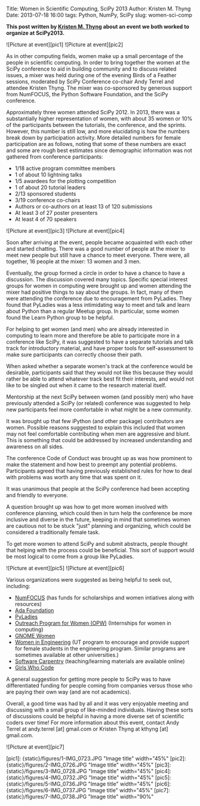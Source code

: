 Title: Women in Scientific Computing, SciPy 2013
Author: Kristen M. Thyng
Date: 2013-07-18 16:00
tags: Python, NumPy, SciPy
slug: women-sci-comp

**This post written by [Kristen M. Thyng][kristen] about an event we both worked to organize at SciPy2013.**

![Picture at event][pic1] ![Picture at event][pic2]

As in other computing fields, women make up a small percentage of the people in scientific computing. In order to bring together the women at the SciPy conference to aid in building community and to discuss related issues, a mixer was held during one of the evening Birds of a Feather sessions, moderated by SciPy Conference co-chair Andy Terrel and attendee Kristen Thyng. The mixer was co-sponsored by generous support from NumFOCUS, the Python Software Foundation, and the SciPy conference.

Approximately three women attended SciPy 2012. In 2013, there was a substantially higher representation of women, with about 35 women or 10% of the participants between the tutorials, the conference, and the sprints. However, this number is still low, and more elucidating is how the numbers break down by participation activity. More detailed numbers for female participation are as follows, noting that some of these numbers are exact and some are rough best estimates since demographic information was not gathered from conference participants:

* 1/18 active program committee members
* 1 of about 10 lightning talks
* 1/5 awardees for the plotting competition
* 1 of about 20 tutorial leaders
* 2/13 sponsored students
* 3/19 conference co-chairs
* Authors or co-authors on at least 13 of 120 submissions
* At least 3 of 27 poster presenters
* At least 4 of 70 speakers

![Picture at event][pic3] ![Picture at event][pic4]

Soon after arriving at the event, people became acquainted with each other and started chatting. There was a good number of people at the mixer to meet new people but still have a chance to meet everyone. There were, all together, 16 people at the mixer: 13 women and 3 men.

Eventually, the group formed a circle in order to have a chance to have a discussion. The discussion covered many topics. Specific special interest groups for women in computing were brought up and women attending the mixer had positive things to say about the groups. In fact, many of them were attending the conference due to encouragement from PyLadies. They found that PyLadies was a less intimidating way to meet and talk and learn about Python than a regular Meetup group. In particular, some women found the Learn Python group to be helpful.

For helping to get women (and men) who are already interested in computing to learn more and therefore be able to participate more in a conference like SciPy, it was suggested to have a separate tutorials and talk track for introductory material, and have proper tools for self-assessment to make sure participants can correctly choose their path.

When asked whether a separate women's track at the conference would be desirable, participants said that they would not like this because they would rather be able to attend whatever track best fit their interests, and would not like to be singled out when it came to the research material itself.

Mentorship at the next SciPy between women (and possibly men) who have previously attended a SciPy (or related) conference was suggested to help new participants feel more comfortable in what might be a new community.

It was brought up that few iPython (and other package) contributors are women. Possible reasons suggested to explain this included that women may not feel comfortable contributing when men are aggressive and blunt. This is something that could be addressed by increased understanding and awareness on all sides.

The conference Code of Conduct was brought up as was how prominent to make the statement and how best to preempt any potential problems. Participants agreed that having previously established rules for how to deal with problems was worth any time that was spent on it.

It was unanimous that people at the SciPy conference had been accepting and friendly to everyone.

A question brought up was how to get more women involved with conference planning, which could then in turn help the conference be more inclusive and diverse in the future, keeping in mind that sometimes women are cautious not to be stuck "just" planning and organizing, which could be considered a traditionally female task.

To get more women to attend SciPy and submit abstracts, people thought that helping with the process could be beneficial. This sort of support would be most logical to come from a group like PyLadies.

![Picture at event][pic5] ![Picture at event][pic6]

Various organizations were suggested as being helpful to seek out, including:

* [NumFOCUS](http://numfocus.org) (has funds for scholarships and women intiatives along with resources)
* [Ada Foundation](http://adainitiative.org)
* [PyLadies](http://www.pyladies.com)
* [Outreach Program for Women (OPW)](https://wiki.gnome.org/OutreachProgramForWomen) (Internships for women in computing)
* [GNOME Women](https://wiki.gnome.org/GnomeWomen)
* [Women in Engineering](http://www.engr.utexas.edu/wep/) (UT program to encourage and provide support for female students in the engineering program. Similar programs are sometimes available at other universities.)
* [Software Carpentry](http://software-carpentry.org) (teaching/learning materials are available online)
* [Girls Who Code](http://www.girlswhocode.com)

A general suggestion for getting more people to SciPy was to have differentiated funding for people coming from companies versus those who are paying their own way (and are not academics).

Overall, a good time was had by all and it was very enjoyable meeting and discussing with a small group of like-minded individuals. Having these sorts of discussions could be helpful in having a more diverse set of scientific coders over time! For more information about this event, contact Andy Terrel at andy.terrel [at] gmail.com or Kristen Thyng at kthyng [at] gmail.com.

![Picture at event][pic7]


[kristen]: http://kristenthyng.com/
[pic1]: {static}/figures/1-IMG_0723.JPG "Image title" width="45%"
[pic2]: {static}/figures/2-IMG_0726.JPG "Image title" width="45%"
[pic3]: {static}/figures/3-IMG_0728.JPG "Image title" width="45%"
[pic4]: {static}/figures/4-IMG_0732.JPG "Image title" width="45%"
[pic5]: {static}/figures/5-IMG_0736.JPG "Image title" width="45%"
[pic6]: {static}/figures/6-IMG_0737.JPG "Image title" width="45%"
[pic7]: {static}/figures/7-IMG_0738.JPG "Image title" width="90%"